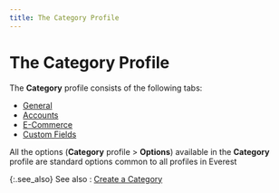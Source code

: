 ```yaml
---
title: The Category Profile
---
```


# The Category Profile


The **Category** profile consists  of the following tabs:

- [General]({{site.mi_baseurl}}/item-profile-details/item-categories/category_profile_general_tab.html)
- [Accounts]({{site.mi_baseurl}}/item-profile-details/item-categories/category_profile_posting_group_tab.html)
- [E-Commerce]({{site.mi_baseurl}}/item-profile-details/item-categories/the_category_profile_storefront.html)
- [Custom  Fields]({{site.mi_baseurl}}/item-profile-details/item-categories/the_category_profile_custom_fields.html)



All the options (**Category** profile  > **Options**) available in the  **Category** profile are standard  options common to all profiles in Everest


{:.see_also}
See also
: [Create a Category]({{site.mi_baseurl}}/item-profile-details/item-categories/setting_up_a_category.html)
